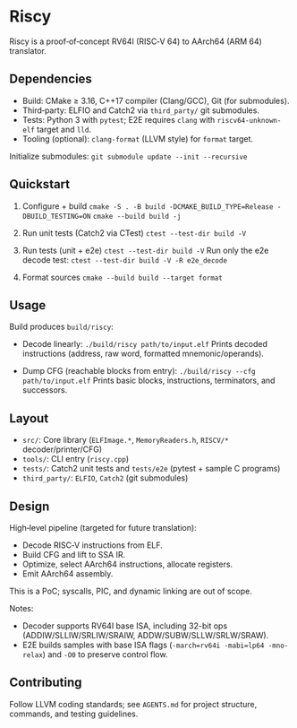 # Riscy

Riscy is a proof‑of‑concept RV64I (RISC‑V 64) to AArch64 (ARM 64) translator.

## Dependencies
- Build: CMake ≥ 3.16, C++17 compiler (Clang/GCC), Git (for submodules).
- Third‑party: ELFIO and Catch2 via `third_party/` git submodules.
- Tests: Python 3 with `pytest`; E2E requires `clang` with `riscv64-unknown-elf` target and `lld`.
- Tooling (optional): `clang-format` (LLVM style) for `format` target.

Initialize submodules:
`git submodule update --init --recursive`

## Quickstart
1) Configure + build
`cmake -S . -B build -DCMAKE_BUILD_TYPE=Release -DBUILD_TESTING=ON`
`cmake --build build -j`

2) Run unit tests (Catch2 via CTest)
`ctest --test-dir build -V`

3) Run tests (unit + e2e)
`ctest --test-dir build -V`
Run only the e2e decode test:
`ctest --test-dir build -V -R e2e_decode`

4) Format sources
`cmake --build build --target format`

## Usage
Build produces `build/riscy`:

- Decode linearly:
  `./build/riscy path/to/input.elf`
  Prints decoded instructions (address, raw word, formatted mnemonic/operands).

- Dump CFG (reachable blocks from entry):
  `./build/riscy --cfg path/to/input.elf`
  Prints basic blocks, instructions, terminators, and successors.

## Layout
- `src/`: Core library (`ELFImage.*`, `MemoryReaders.h`, `RISCV/*` decoder/printer/CFG)
- `tools/`: CLI entry (`riscy.cpp`)
- `tests/`: Catch2 unit tests and `tests/e2e` (pytest + sample C programs)
- `third_party/`: `ELFIO`, `Catch2` (git submodules)

## Design
High‑level pipeline (targeted for future translation):
- Decode RISC‑V instructions from ELF.
- Build CFG and lift to SSA IR.
- Optimize, select AArch64 instructions, allocate registers.
- Emit AArch64 assembly.

This is a PoC; syscalls, PIC, and dynamic linking are out of scope.

Notes:
- Decoder supports RV64I base ISA, including 32-bit ops (ADDIW/SLLIW/SRLIW/SRAIW, ADDW/SUBW/SLLW/SRLW/SRAW).
- E2E builds samples with base ISA flags (`-march=rv64i -mabi=lp64 -mno-relax`) and `-O0` to preserve control flow.

## Contributing
Follow LLVM coding standards; see `AGENTS.md` for project structure, commands, and testing guidelines.
